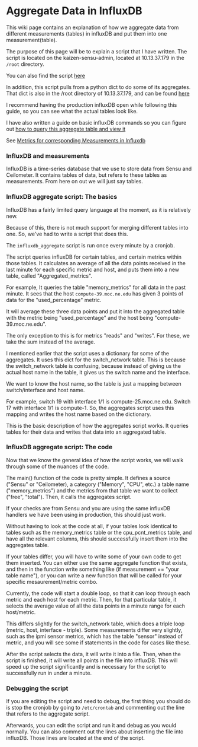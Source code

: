 # Aggregate Data in InfluxDB
This wiki page contains an explanation of how we aggregate data from different measurements (tables) in influxDB and put them into one measurement(table). 

The purpose of this page will be to explain a script that I have written. The script is located on the kaizen-sensu-admin, located at 10.13.37.179 in the `/root` directory.

You can also find the script [here](https://github.com/CCI-MOC/moc/blob/master/scripts/influxdb_aggregate)

In addition, this script pulls from a python dict to do some of its aggregates. That dict is also in the /root directory of 10.13.37.179, and can be found [here](https://github.com/CCI-MOC/moc/blob/master/scripts/switch_network_table)

I recommend having the production influxDB open while following this guide, so you can see what the actual tables look like.

I have also written a guide on basic influxDB commands so you can figure out [how to query this aggregate table and view it](InfluxDB-Crash-Course-Querying-Data.html)

See [Metrics for corresponding Measurements in Influxdb](Metrics-for-corresponding-Measurements-in-Influxdb.html)

### InfluxDB and measurements
InfluxDB is a time-series database that we use to store data from Sensu and Ceilometer. It contains tables of data, but refers to these tables as measurements. From here on out we will just say tables. 

### InfluxDB aggregate script: The basics
InfluxDB has a fairly limited query language at the moment, as it is relatively new. 

Because of this, there is not much support for merging different tables into one. So, we've had to write a script that does this.

The `influxdb_aggregate` script is run once every minute by a cronjob.

The script queries influxDB for certain tables, and certain metrics within those tables. It calculates an average of all the data points received in the last minute for each specific metric and host, and puts them into a new table, called "Aggregated_metrics".

For example, It queries the table "memory_metrics" for all data in the past minute. It sees that the host `compute-39.moc.ne.edu` has given 3 points of data for the "used_percentage" metric. 

It will average these three data points and put it into the aggregated table with the metric being "used_percentage" and the host being "compute-39.moc.ne.edu".

The only exception to this is for metrics "reads" and "writes". For these, we take the sum instead of the average.

I mentioned earlier that the script uses a dictionary for some of the aggregates. It uses this dict for the switch_network table. This is because the switch_network table is confusing, because instead of giving us the actual host name in the table, it gives us the switch name and the interface. 

We want to know the host name, so the table is just a mapping between switch/interface and host name. 

For example, switch 19 with interface 1/1 is compute-25.moc.ne.edu. Switch 17 with interface 1/1 is compute-1. So, the aggregates script uses this mapping and writes the host name based on the dictionary.

This is the basic description of how the aggregates script works. It queries tables for their data and writes that data into an aggregated table.

### InfluxDB aggregate script: The code
Now that we know the general idea of how the script works, we will walk through some of the nuances of the code.

The main() function of the code is pretty simple. It defines a source ("Sensu" or "Ceilometer), a category ("Memory", "CPU", etc.) a table name ("memory_metrics") and the metrics from that table we want to collect ("free", "total"). Then, it calls the aggregates script.

If your checks are from Sensu and you are using the same influxDB handlers we have been using in production, this should just work.

Without having to look at the code at all, if your tables look identical to tables such as the memory_metrics table or the cpu_pcnt_metrics table, and have all the relevant columns, this should successfully insert them into the aggregates table.

If your tables differ, you will have to write some of your own code to get them inserted. You can either use the same aggregate function that exists, and then in the function write something like (if measurement == "your table name"), or you can write a new function that will be called for your specific mesaurement/metric combo. 

Currently, the code will start a double loop, so that it can loop through each metric and each host for each metric. Then, for that particular table, it selects the average value of all the data points in a minute range for each host/metric. 

This differs slightly for the switch_network table, which does a triple loop (metric, host, interface - triple). Some measurements differ very slightly, such as the ipmi sensor metrics, which has the table "sensor" instead of metric, and you will see some if statements in the code for cases like these.

After the script selects the data, it will write it into a file. Then, when the script is finished, it will write all points in the file into influxDB. This will speed up the script significantly and is necessary for the script to successfully run in under a minute.

### Debugging the script
If you are editing the script and need to debug, the first thing you should do is stop the cronjob by going to `/etc/crontab` and commenting out the line that refers to the aggregate script.

Afterwards, you can edit the script and run it and debug as you would normally. You can also comment out the lines about inserting the file into influxDB. Those lines are located at the end of the script.

